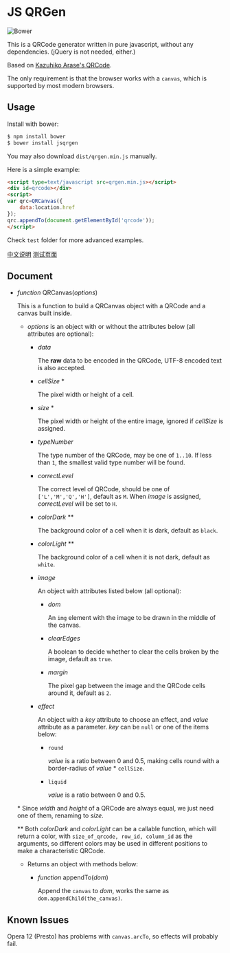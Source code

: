 JS QRGen
===

![Bower](https://img.shields.io/bower/v/jsqrgen.svg)

This is a QRCode generator written in pure javascript, without any dependencies. (jQuery is not needed, either.)

Based on [Kazuhiko Arase's QRCode](http://www.d-project.com/).

The only requirement is that the browser works with a `canvas`, which is supported by most modern browsers.

Usage
---
Install with bower:

``` sh
$ npm install bower
$ bower install jsqrgen
```

You may also download `dist/qrgen.min.js` manually.

Here is a simple example:

``` html
<script type=text/javascript src=qrgen.min.js></script>
<div id=qrcode></div>
<script>
var qrc=QRCanvas({
	data:location.href
});
qrc.appendTo(document.getElementById('qrcode'));
</script>
```

Check `test` folder for more advanced examples.

[中文说明](http://geraldl.net/it/qrgen) [测试页面](http://geraldl.net/js/qrgen-test)

Document
---

* *function* QRCanvas(*options*)

  This is a function to build a QRCanvas object with a QRCode and a canvas built inside.

  * *options* is an object with or without the attributes below (all attributes are optional):

    * *data*

      The **raw** data to be encoded in the QRCode, UTF-8 encoded text is also accepted.

    * *cellSize* \*

      The pixel width or height of a cell.

    * *size* \*

      The pixel width or height of the entire image, ignored if *cellSize* is assigned.

    * *typeNumber*

      The type number of the QRCode, may be one of `1..10`. If less than `1`, the smallest valid type number will be found.

    * *correctLevel*

      The correct level of QRCode, should be one of `['L','M','Q','H']`, default as `M`.
      When *image* is assigned, *correctLevel* will be set to `H`.

    * *colorDark* \*\*

      The background color of a cell when it is dark, default as `black`.

    * *colorLight* \*\*

      The background color of a cell when it is not dark, default as `white`.

    * *image*

      An object with attributes listed below (all optional):

      * *dom*

        An `img` element with the image to be drawn in the middle of the canvas.

      * *clearEdges*

        A boolean to decide whether to clear the cells broken by the image, default as `true`.

      * *margin*

        The pixel gap between the image and the QRCode cells around it, default as `2`.

    * *effect*

      An object with a *key* attribute to choose an effect, and *value* attribute as a parameter.
      *key* can be `null` or one of the items below:

      * `round`

        *value* is a ratio between 0 and 0.5, making cells round with a border-radius of *value* * `cellSize`.

      * `liquid`

        *value* is a ratio between 0 and 0.5.

  \* Since *width* and *height* of a QRCode are always equal, we just need one of them, renaming to *size*.

  \*\* Both *colorDark* and *colorLight* can be a callable function, which will return a color,
     with `size_of_qrcode, row_id, column_id` as the arguments, so different colors may be used
     in different positions to make a characteristic QRCode.

  * Returns an object with methods below:

    * *function* appendTo(*dom*)

      Append the `canvas` to *dom*, works the same as `dom.appendChild(the_canvas)`.

Known Issues
---
Opera 12 (Presto) has problems with `canvas.arcTo`, so effects will probably fail.
